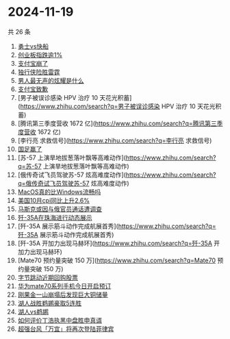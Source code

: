 # 2024-11-19

共 26 条

<!-- BEGIN ZHIHUSEARCH -->
<!-- 最后更新时间 Tue Nov 19 2024 20:20:55 GMT+0800 (China Standard Time) -->
1. [勇士vs快船](https://www.zhihu.com/search?q=勇士vs快船)
1. [创业板指跌逾1%](https://www.zhihu.com/search?q=创业板指跌逾1%)
1. [支付宝崩了](https://www.zhihu.com/search?q=支付宝崩了)
1. [独行侠险胜雷霆](https://www.zhihu.com/search?q=独行侠险胜雷霆)
1. [男人最无声的炫耀是什么](https://www.zhihu.com/search?q=男人最无声的炫耀是什么)
1. [支付宝致歉](https://www.zhihu.com/search?q=支付宝致歉)
1. [男子被误诊感染 HPV 治疗 10 天花光积蓄](https://www.zhihu.com/search?q=男子被误诊感染 HPV 治疗 10 天花光积蓄)
1. [腾讯第三季度营收 1672 亿](https://www.zhihu.com/search?q=腾讯第三季度营收 1672 亿)
1. [李行亮 求救信号](https://www.zhihu.com/search?q=李行亮 求救信号)
1. [国足赢了](https://www.zhihu.com/search?q=国足赢了)
1. [苏-57 上演旱地拔葱落叶飘等高难动作](https://www.zhihu.com/search?q=苏-57 上演旱地拔葱落叶飘等高难动作)
1. [俄传奇试飞员驾驶苏-57 炫高难度动作](https://www.zhihu.com/search?q=俄传奇试飞员驾驶苏-57 炫高难度动作)
1. [MacOS真的比Windows流畅吗](https://www.zhihu.com/search?q=MacOS真的比Windows流畅吗)
1. [美国10月cpi同比上升2.6%](https://www.zhihu.com/search?q=美国10月cpi同比上升2.6%)
1. [马斯克或因与俄官员通话遭调查](https://www.zhihu.com/search?q=马斯克或因与俄官员通话遭调查)
1. [歼-35A在珠海进行动态展示](https://www.zhihu.com/search?q=歼-35A在珠海进行动态展示)
1. [歼-35A 展示筋斗动作完成航展首秀](https://www.zhihu.com/search?q=歼-35A 展示筋斗动作完成航展首秀)
1. [歼-35A 开加力出现马赫环](https://www.zhihu.com/search?q=歼-35A 开加力出现马赫环)
1. [Mate70 预约量突破 150 万](https://www.zhihu.com/search?q=Mate70 预约量突破 150 万)
1. [字节跳动近期回购股票](https://www.zhihu.com/search?q=字节跳动近期回购股票)
1. [华为mate70系列手机今日开启预订](https://www.zhihu.com/search?q=华为mate70系列手机今日开启预订)
1. [刚果金一山崩塌后发现巨大铜储量](https://www.zhihu.com/search?q=刚果金一山崩塌后发现巨大铜储量)
1. [湖人战胜鹈鹕豪取5连胜](https://www.zhihu.com/search?q=湖人战胜鹈鹕豪取5连胜)
1. [湖人vs鹈鹕](https://www.zhihu.com/search?q=湖人vs鹈鹕)
1. [如何评价丁浩执黑中盘胜申真谞](https://www.zhihu.com/search?q=如何评价丁浩执黑中盘胜申真谞)
1. [超强台风「万宜」将再次登陆菲律宾](https://www.zhihu.com/search?q=超强台风「万宜」将再次登陆菲律宾)
<!-- END ZHIHUSEARCH -->
